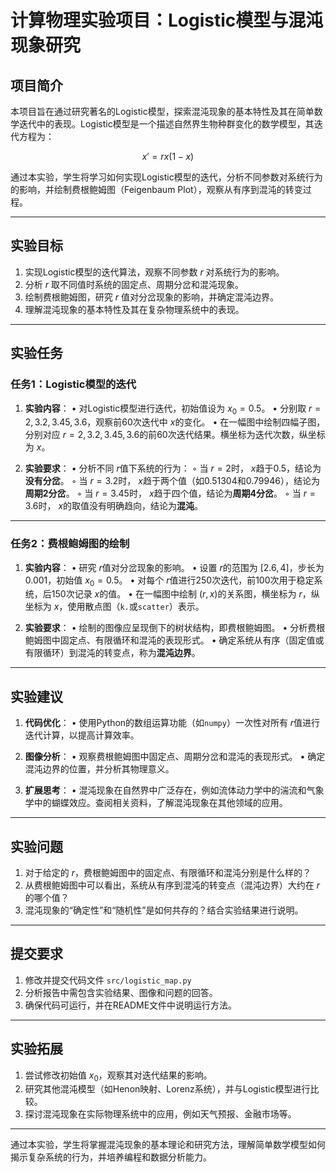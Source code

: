 # 计算物理实验项目：Logistic模型与混沌现象研究

## 项目简介
本项目旨在通过研究著名的Logistic模型，探索混沌现象的基本特性及其在简单数学迭代中的表现。Logistic模型是一个描述自然界生物种群变化的数学模型，其迭代方程为：

$$
x' = rx(1-x)
$$

通过本实验，学生将学习如何实现Logistic模型的迭代，分析不同参数对系统行为的影响，并绘制费根鲍姆图（Feigenbaum Plot），观察从有序到混沌的转变过程。

---

## 实验目标
1. 实现Logistic模型的迭代算法，观察不同参数 $r$ 对系统行为的影响。
2. 分析 $r$ 取不同值时系统的固定点、周期分岔和混沌现象。
3. 绘制费根鲍姆图，研究 $r$ 值对分岔现象的影响，并确定混沌边界。
4. 理解混沌现象的基本特性及其在复杂物理系统中的表现。

---

## 实验任务

### 任务1：Logistic模型的迭代
1. **实验内容**：
   • 对Logistic模型进行迭代，初始值设为 $x_0 = 0.5$。
   • 分别取 $r=2, 3.2, 3.45, 3.6$，观察前60次迭代中 $x$的变化。
   • 在一幅图中绘制四幅子图，分别对应 $r=2, 3.2, 3.45, 3.6$的前60次迭代结果。横坐标为迭代次数，纵坐标为 $x$。

2. **实验要求**：
   • 分析不同 $r$值下系统的行为：
     ◦ 当 $r=2$时， $x$趋于0.5，结论为**没有分岔**。
     ◦ 当 $r=3.2$时， $x$趋于两个值（如0.51304和0.79946），结论为**周期2分岔**。
     ◦ 当 $r=3.45$时， $x$趋于四个值，结论为**周期4分岔**。
     ◦ 当 $r=3.6$时， $x$的取值没有明确趋向，结论为**混沌**。

---

### 任务2：费根鲍姆图的绘制
1. **实验内容**：
   • 研究 $r$值对分岔现象的影响。
   • 设置 $r$的范围为 $[2.6, 4]$，步长为 $0.001$，初始值 $x_0=0.5$。
   • 对每个 $r$值进行250次迭代，前100次用于稳定系统，后150次记录 $x$的值。
   • 在一幅图中绘制 $(r, x)$的关系图，横坐标为 $r$，纵坐标为 $x$，使用散点图（`k.`或`scatter`）表示。

2. **实验要求**：
   • 绘制的图像应呈现倒下的树状结构，即费根鲍姆图。
   • 分析费根鲍姆图中固定点、有限循环和混沌的表现形式。
   • 确定系统从有序（固定值或有限循环）到混沌的转变点，称为**混沌边界**。

---

## 实验建议
1. **代码优化**：
   • 使用Python的数组运算功能（如`numpy`）一次性对所有 $r$值进行迭代计算，以提高计算效率。
   
2. **图像分析**：
   • 观察费根鲍姆图中固定点、周期分岔和混沌的表现形式。
   • 确定混沌边界的位置，并分析其物理意义。

3. **扩展思考**：
   • 混沌现象在自然界中广泛存在，例如流体动力学中的湍流和气象学中的蝴蝶效应。查阅相关资料，了解混沌现象在其他领域的应用。

---

## 实验问题
1. 对于给定的 $r$，费根鲍姆图中的固定点、有限循环和混沌分别是什么样的？
2. 从费根鲍姆图中可以看出，系统从有序到混沌的转变点（混沌边界）大约在 $r$的哪个值？
3. 混沌现象的“确定性”和“随机性”是如何共存的？结合实验结果进行说明。

---

## 提交要求
1. 修改并提交代码文件 `src/logistic_map.py`
3. 分析报告中需包含实验结果、图像和问题的回答。
4. 确保代码可运行，并在README文件中说明运行方法。

---

## 实验拓展
1. 尝试修改初始值 $x_0$，观察其对迭代结果的影响。
2. 研究其他混沌模型（如Henon映射、Lorenz系统），并与Logistic模型进行比较。
3. 探讨混沌现象在实际物理系统中的应用，例如天气预报、金融市场等。

---

通过本实验，学生将掌握混沌现象的基本理论和研究方法，理解简单数学模型如何揭示复杂系统的行为，并培养编程和数据分析能力。
